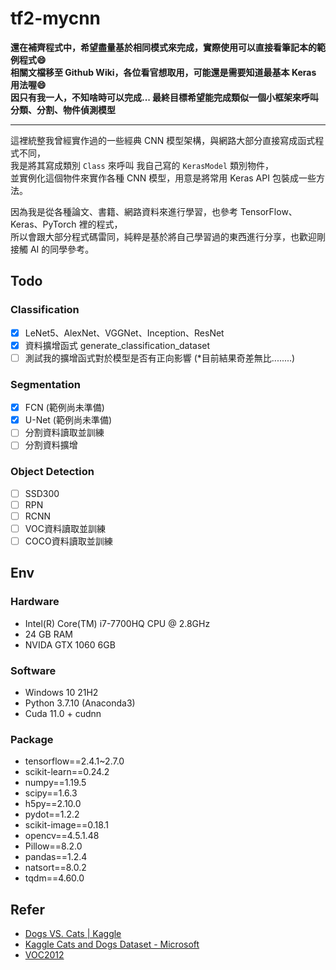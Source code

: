 # tf2-mycnn

**還在補齊程式中，希望盡量基於相同模式來完成，實際使用可以直接看筆記本的範例程式:smile:**  
**相關文檔移至 Github Wiki，各位看官想取用，可能還是需要知道最基本 Keras 用法喔:smile:**  
**因只有我一人，不知啥時可以完成... 最終目標希望能完成類似一個小框架來呼叫分類、分割、物件偵測模型**  

---

這裡統整我曾經實作過的一些經典 CNN 模型架構，與網路大部分直接寫成函式程式不同，  
我是將其寫成類別 `Class` 來呼叫 我自己寫的 `KerasModel` 類別物件，  
並實例化這個物件來實作各種 CNN 模型，用意是將常用 Keras API 包裝成一些方法。  

因為我是從各種論文、書籍、網路資料來進行學習，也參考 TensorFlow、Keras、PyTorch 裡的程式，  
所以會跟大部分程式碼雷同，純粹是基於將自己學習過的東西進行分享，也歡迎剛接觸 AI 的同學參考。

## Todo

### Classification

- [x] LeNet5、AlexNet、VGGNet、Inception、ResNet
- [x] 資料擴增函式 generate_classification_dataset
- [ ] 測試我的擴增函式對於模型是否有正向影響 (*目前結果奇差無比........)

### Segmentation

- [x] FCN (範例尚未準備)
- [x] U-Net (範例尚未準備)
- [ ] 分割資料讀取並訓練
- [ ] 分割資料擴增

### Object Detection

- [ ] SSD300
- [ ] RPN
- [ ] RCNN
- [ ] VOC資料讀取並訓練
- [ ] COCO資料讀取並訓練

## Env

### Hardware

- Intel(R) Core(TM) i7-7700HQ CPU @ 2.8GHz
- 24 GB RAM
- NVIDA GTX 1060 6GB

### Software

- Windows 10 21H2
- Python 3.7.10 (Anaconda3)
- Cuda 11.0 + cudnn

### Package

- tensorflow==2.4.1~2.7.0
- scikit-learn==0.24.2
- numpy==1.19.5
- scipy==1.6.3
- h5py==2.10.0
- pydot==1.2.2
- scikit-image==0.18.1
- opencv==4.5.1.48
- Pillow==8.2.0
- pandas==1.2.4
- natsort==8.0.2
- tqdm==4.60.0

## Refer

- [Dogs VS. Cats | Kaggle](https://www.kaggle.com/c/dogs-vs-cats)
- [Kaggle Cats and Dogs Dataset - Microsoft](https://www.microsoft.com/en-us/download/details.aspx?id=54765)
- [VOC2012](http://host.robots.ox.ac.uk/pascal/VOC/voc2012/index.html#devkit)
